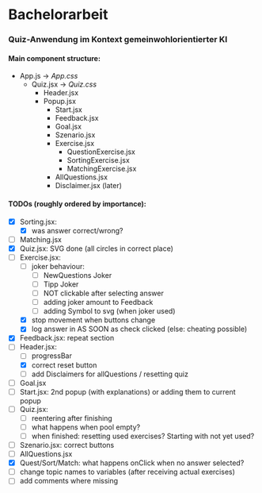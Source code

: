 # Bachelorarbeit

### Quiz-Anwendung im Kontext gemeinwohlorientierter KI

#### Main component structure:

* App.js -> *App.css*
    * Quiz.jsx -> *Quiz.css*
        * Header.jsx
        * Popup.jsx
            * Start.jsx
            * Feedback.jsx 
            * Goal.jsx
            * Szenario.jsx
            * Exercise.jsx
                * QuestionExercise.jsx
                * SortingExercise.jsx
                * MatchingExercise.jsx
            * AllQuestions.jsx
            * Disclaimer.jsx (later)


#### TODOs (roughly ordered by importance):

* [x] Sorting.jsx:
    * [x] was answer correct/wrong?
* [ ] Matching.jsx
* [x] Quiz.jsx: SVG done (all circles in correct place)
* [ ] Exercise.jsx: 
    * [ ] joker behaviour:
        * [ ] NewQuestions Joker
        * [ ] Tipp Joker
        * [ ] NOT clickable after selecting answer
        * [ ] adding joker amount to Feedback
        * [ ] adding Symbol to svg (when joker used)
    * [x] stop movement when buttons change
    * [x] log answer in AS SOON as check clicked (else: cheating possible)
* [x] Feedback.jsx: repeat section
* [ ] Header.jsx:
    * [ ] progressBar
    * [x] correct reset button
    * [ ] add Disclaimers for allQuestions / resetting quiz
* [ ] Goal.jsx
* [ ] Start.jsx: 2nd popup (with explanations) or adding them to current popup
* [ ] Quiz.jsx: 
    * [ ] reentering after finishing
    * [ ] what happens when pool empty?
    * [ ] when finished: resetting used exercises? Starting with not yet used?
* [ ] Szenario.jsx: correct buttons
* [ ] AllQuestions.jsx
* [x] Quest/Sort/Match: what happens onClick when no answer selected?
* [ ] change topic names to variables (after receiving actual exercises)
* [ ] add comments where missing

